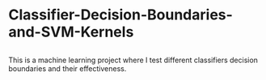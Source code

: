 # Classifier-Decision-Boundaries-and-SVM-Kernels

##
This is a machine learning project where I test different classifiers decision boundaries and their effectiveness.
